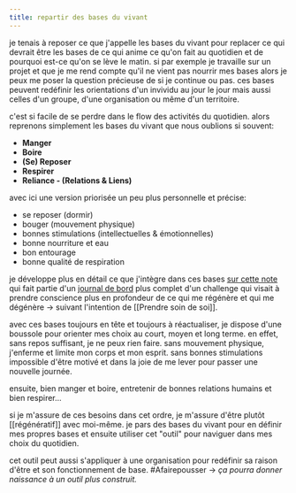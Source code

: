 ```yaml
---
title: repartir des bases du vivant
---
```


je tenais à reposer ce que j'appelle les bases du vivant pour replacer ce qui devrait être les bases de ce qui anime ce qu'on fait au quotidien et de pourquoi est-ce qu'on se lève le matin. si par exemple je travaille sur un projet et que je me rend compte qu'il ne vient pas nourrir mes bases alors je peux me poser la question précieuse de si je continue ou pas.
ces bases peuvent redéfinir les orientations d'un invividu au jour le jour mais aussi celles d'un groupe, d'une organisation ou même d'un territoire.

c'est si facile de se perdre dans le flow des activités du quotidien. alors reprenons simplement les bases du vivant que nous oublions si souvent:

-   **Manger**
-   **Boire**
-   **(Se) Reposer**
-   **Respirer**
-   **Reliance - (Relations & Liens)**

avec ici une version priorisée un peu plus personnelle et précise:

- se reposer (dormir)
- bouger (mouvement physique)
- bonnes stimulations (intellectuelles & émotionnelles)
- bonne nourriture et eau
- bon entourage
- bonne qualité de respiration

je développe plus en détail ce que j'intègre dans ces bases [sur cette note](https://www.craft.do/s/WB6sWNh0AlFAl9/x/71950f39-9902-4df0-8f27-b800fe33b742) qui fait partie d'un [journal de bord](https://www.craft.do/s/WB6sWNh0AlFAl9) plus complet d'un challenge qui visait à prendre conscience plus en profondeur de ce qui me régénère et qui me dégénère -> suivant l'intention de [[Prendre soin de soi]].

avec ces bases toujours en tête et toujours à réactualiser, je dispose d'une boussole pour orienter mes choix au court, moyen et long terme. en effet, sans repos suffisant, je ne peux rien faire. sans mouvement physique, j'enferme et limite mon corps et mon esprit. sans bonnes stimulations impossible d'être motivé et dans la joie de me lever pour passer une nouvelle journée.

ensuite, bien manger et boire, entretenir de bonnes relations humains et bien respirer...

si je m'assure de ces besoins dans cet ordre, je m'assure d'être plutôt [[régénératif]] avec moi-même. je pars des bases du vivant pour en définir mes propres bases et ensuite utiliser cet "outil" pour naviguer dans mes choix du quotidien.

cet outil peut aussi s'appliquer à une organisation pour redéfinir sa raison d'être et son fonctionnement de base. #Afairepousser -> *ça pourra donner naissance à un outil plus construit.*